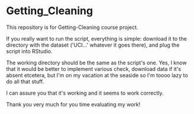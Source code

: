 Getting_Cleaning
================

This repository is for Getting-Cleaning course project.

If you really want to run the script, everything is simple: download it to the directory with the dataset ('UCI...' whatever it goes there), and plug the script into RStudio.

The working directory should be the same as the script's one. Yes, I know that it would be better to implement various check, download data if it's absent etcetera, but I'm on my vacation at the seaside so I'm toooo lazy to do all that stuff. 

I can assure you that it's working and it seems to work correctly.

Thank you very much for you time evaluating my work!